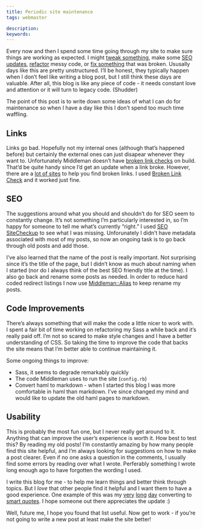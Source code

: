 ```yaml
---
title: Periodic site maintenance
tags: webmaster

description:
keywords:
---
```


Every now and then I spend some time going through my site to make sure things are working as expected. I might [tweak something](https://github.com/lbain/lucybain/commit/98e7b6787934045a546114bfed96b41ac9f95bcb), make some [SEO updates](https://github.com/lbain/lucybain/commit/33d8e3adc537b885905a1fa66b75b85921cf2011), [refactor](https://github.com/lbain/lucybain/commit/f4aa1b6185b947abc9841273b3a518d0326411d4) messy code, or [fix something](https://github.com/lbain/lucybain/commit/8ea1b51a6d790effd008a4511ffe379288efaacb) that was broken. Ususally days like this are pretty unstructured. I’ll be honest, they typically happen when I don’t feel like writing a blog post, but I still think these days are valuable. After all, this blog is like any piece of code - it needs constant love and attention or it will turn to legacy code. (Shudder)

The point of this post is to write down some ideas of what I can do for maintenance so when I have a day like this I don’t spend too much time waffling.

## Links

Links go bad. Hopefully not my internal ones (although that’s happened before) but certainly the external ones can just disapear whenever they want to. Unfortunately Middleman doesn’t have [broken link checks](https://github.com/middleman/middleman/issues/902) on build. That’d be quite handy since I’d get an update when a link broke. However, there are a [lot of sites](https://www.google.com/search?q=spider+site+for+broken+links&oq=spider+site+for+b&aqs=chrome.1.69i57j0l4.3126j0j4&sourceid=chrome&es_sm=119&ie=UTF-8) to help you find broken links. I used [Broken Link Check](http://www.brokenlinkcheck.com/) and it worked just fine.

## SEO

The suggestions around what you should and shouldn’t do for SEO seem to constantly change. It’s not something I’m particularly interested in, so I’m happy for someone to tell me what’s currently “right.” I used [SEO SiteCheckup](http://seositecheckup.com/) to see what I was missing. Unforunately I didn’t have metadata associated with most of my posts, so now an ongoing task is to go back through old posts and add those.

I’ve also learned that the name of the post is really important. Not surprising since it’s the title of the page, but I didn’t know as much about naming when I started (nor do I always think of the best SEO friendly title at the time). I also go back and rename some posts as needed. In order to reduce hard coded redirect listings I now use [Middleman::Alias](https://github.com/Octo-Labs/middleman-alias) to keep rename my posts.

## Code Improvements

There’s always something that will make the code a little nicer to work with. I spent a fair bit of time working on refactoring my Sass a while back and it’s really paid off. I’m not so scared to make style changes and I have a better understanding of CSS. So taking the time to improve the code that backs the site means that I’m better able to continue maintaining it.

Some ongoing things to improve:

* Sass, it seems to degrade remarkably quickly
* The code Middleman uses to run the site (`config.rb`)
* Convert haml to markdown - when I started this blog I was more comfortable in haml than markdown. I’ve since changed my mind and would like to update the old haml pages to markdown.

## Usability

This is probably the most fun one, but I never really get around to it. Anything that can improve the user’s experience is worth it. How best to test this? By reading my old posts! I’m constantly amazing by how many people find this site helpful, and I’m always looking for suggestions on how to make a post clearer. Even if no one asks a question in the comments, I usually find some errors by reading over what I wrote. Perferably something I wrote long enough ago to have forgotten the wording I used.

I write this blog for me - to help me learn things and better think through topics. But I *love* that other people find it helpful and I want them to have a good experience. One example of this was my [very](https://github.com/lbain/lucybain/commit/ea42c6ea4b2983335f903edda5cba3c49ff77df4) [long](https://github.com/lbain/lucybain/commit/0d21a940c235916211e3d06534702edc4f2f3255) [day](https://github.com/lbain/lucybain/commit/cd55113c3dd2cb7b9f26a105a5bbd9472d344224) converting to [smart quotes](http://smartquotesforsmartpeople.com/). I hope someone out there appreciates the update :)

Well, future me, I hope you found that list useful. Now get to work - if you’re not going to write a new post at least make the site better!